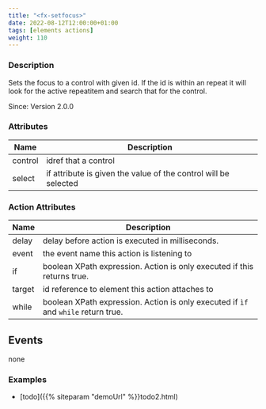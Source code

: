 ```yaml
---
title: "<fx-setfocus>"
date: 2022-08-12T12:00:00+01:00
tags: [elements actions]
weight: 110
---
```


### Description

Sets the focus to a control with given id. If the id
is within an repeat it will look for the active repeatitem
and search that for the control. 

Since: Version 2.0.0

### Attributes

| Name    | Description                         |
|---------|-------------------------------------|
| control | idref that a control                |
| select | if attribute is given the value of the control will be selected                |
  


### Action Attributes

| Name | Description |
|------|-------------|
| delay | delay before action is executed in milliseconds. |
| event | the event name this action is listening to |
| if | boolean XPath expression. Action is only executed if this returns true. |
| target | id reference to element this action attaches to |
| while | boolean XPath expression. Action is only executed if `ìf` and `while` return true. |

## Events

none

### Examples

* [todo]({{% siteparam "demoUrl" %}}todo2.html)


